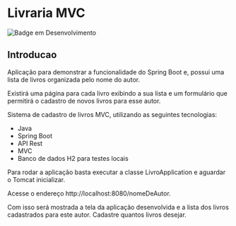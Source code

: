 # Livraria MVC

![Badge em Desenvolvimento](https://img.shields.io/static/v1?label=STATUS&message=FINALIZADO&color=GREEN&style=for-the-badge)

## Introducao

Aplicação para demonstrar a funcionalidade do Spring Boot e, possui uma lista de livros organizada pelo nome do autor.

Existirá uma página para cada livro exibindo a sua lista e um formulário que permitirá o cadastro de novos livros para
esse autor.

Sistema de cadastro de livros MVC, utilizando as seguintes tecnologias:

* Java
* Spring Boot
* API Rest
* MVC
* Banco de dados H2 para testes locais

Para rodar a aplicação basta executar a classe LivroApplication e aguardar o Tomcat inicializar.

Acesse o endereço http://localhost:8080/nomeDeAutor.

Com isso será mostrada a tela da aplicação desenvolvida e a lista dos livros cadastrados para este autor.
Cadastre quantos livros desejar.
